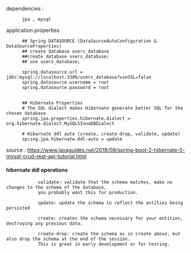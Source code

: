 dependencies : 
      
          jpa , mysql

application.properties


          ## Spring DATASOURCE (DataSourceAutoConfiguration & DataSourceProperties)
          ## create database users_database
          ##create database users_database;
          ## use users_database;

          spring.datasource.url = jdbc:mysql://localhost:3306/users_database?useSSL=false
          spring.datasource.username = root
          spring.datasource.password = root


          ## Hibernate Properties
          # The SQL dialect makes Hibernate generate better SQL for the chosen database
          spring.jpa.properties.hibernate.dialect = org.hibernate.dialect.MySQL5InnoDBDialect

          # Hibernate ddl auto (create, create-drop, validate, update)
          spring.jpa.hibernate.ddl-auto = update


source : 
            https://www.javaguides.net/2018/09/spring-boot-2-hibernate-5-mysql-crud-rest-api-tutorial.html




#### hibernate ddl operations

                validate: validate that the schema matches, make no changes to the schema of the database, 
                you probably want this for production.

                update: update the schema to reflect the entities being persisted

                create: creates the schema necessary for your entities, destroying any previous data.

                create-drop: create the schema as in create above, but also drop the schema at the end of the session. 
                This is great in early development or for testing.
